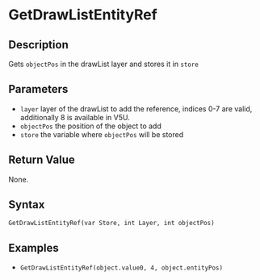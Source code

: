 # GetDrawListEntityRef

## Description
Gets `objectPos` in the drawList layer and stores it in `store`

## Parameters
- `layer`
layer of the drawList to add the reference, indices 0-7 are valid, additionally 8 is available in V5U.
- `objectPos`
the position of the object to add
- `store`
the variable where `objectPos` will be stored

## Return Value
None.

## Syntax
```GetDrawListEntityRef(var Store, int Layer, int objectPos)```

## Examples
- ```GetDrawListEntityRef(object.value0, 4, object.entityPos)```